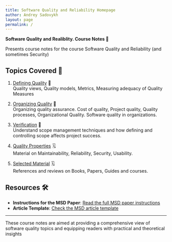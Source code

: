 ```yaml
---
title: Software Quality and Reliability Homepage
author: Andrey Sadovykh
layout: page
permalink: /
---
```


**Software Quality and Realiblity. Course Notes 📘**

Presents course notes for the course Software Quality and Reliability (and sometimes Security)

## Topics Covered 📝

1. [Defining Quality](/definition/) 👥  
   Quality views, Quality models, Metrics, Measuring adequacy of Quality Measures

2. [Organizing Quality](/organization/) 🔄  
   Organizing quality assurance. Cost of quality, Project quality, Quality processes, Organizational Quality. Software quality in organizations.

3. [Verification](/verification/) 📏  
   Understand scope management techniques and how defining and controlling scope affects project success.

4. [Quality Properties](/planning/) 🗓️  
   Material on Maintainability, Reliability, Security, Usability.

4. [Selected Material](/material/) 🗓️  
   References and reviews on Books, Papers, Guides and courses.

## Resources 🛠️

* **Instructions for the MSD Paper**: [Read the full MSD paper instructions](/assignment/)
* **Article Template**: [Check the MSD article template](/template/)

---

These course notes are aimed at providing a comprehensive view of software quality topics and equipping readers with practical and theoretical insights
